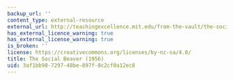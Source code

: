 ```yaml
---
backup_url: ''
content_type: external-resource
external_url: http://teachingexcellence.mit.edu/from-the-vault/the-social-beaver-1956
has_external_licence_warning: true
has_external_license_warning: true
is_broken: ''
license: https://creativecommons.org/licenses/by-nc-sa/4.0/
title: The Social Beaver (1956)
uid: 3af1bb98-7297-48be-897f-8c2cf0a12ec8
---
```

